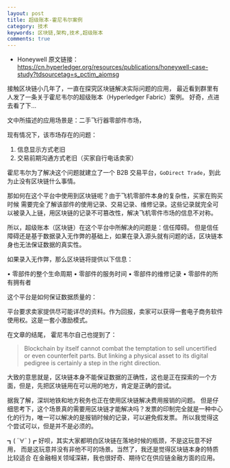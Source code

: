 ```yaml
---
layout: post
title: 超级账本-霍尼韦尔案例
category: 技术
keywords: 区块链,架构,技术,超级账本
comments: true
---
```


* Honeywell 原文链接：
https://cn.hyperledger.org/resources/publications/honeywell-case-study?tdsourcetag=s_pctim_aiomsg

接触区块链小几年了，一直在探究区块链解决实际问题的应用，
最近看到群里有人发了一条关于霍尼韦尔的超级账本（Hyperledger Fabric）案例。
好奇，点进去看了下...

文中所描述的应用场景是：二手飞行器零部件市场，

现有情况下，该市场存在的问题：
1. 信息显示方式老旧
2. 交易前期沟通方式老旧（买家自行电话卖家）

霍尼韦尔为了解决这个问题就建立了一个 B2B 交易平台，`GoDirect Trade`，到此为止没有区块链什么事情。

那如何在这个平台中使用到区块链呢？由于飞机零部件本身的复杂性，买家在购买时候
需要完全了解该部件的使用记录、交易记录、维修记录。这些记录就完全可以被录入上链，用区块链的记录不可篡改性，解决飞机零件市场的信息不对称。

所以，超级账本（区块链）在这个平台中所解决的问题是：信任障碍。
但是信任障碍还是基于数据录入无作弊的基础上，如果在录入源头就有问题的话，区块链本身也无法保证数据的真实性。

如果录入无作弊，那么区块链将提供以下信息：

• 零部件的整个生命周期
• 零部件的服务时间
• 零部件的维修记录
• 零部件的所有拥有者

这个平台是如何保证数据质量的：

平台要求卖家提供尽可能详尽的资料。作为回报，卖家可以获得一套电子商务软件使用权。这是一套小激励模式。

在文章的结尾， 霍尼韦尔自己也提到了：

> Blockchain by itself cannot combat the temptation to sell uncertified or even counterfeit parts. But linking a physical asset to its digital pedigree is certainly a step in the right direction.

大致的意思就是，区块链本身不能保证数据的正确性，这也是正在探索的一个方面，但是，先把区块链用在可以用的地方，肯定是正确的尝试。

据我了解，深圳地铁和地方税务也正在使用区块链解决费用报销的问题。
但是仔细思考下，这个场景真的需要用区块链才能解决吗？发票的印制完全就是一种中心化的行为，唯一可以解决的是报销时候的记录，可以避免假发票。
所以我觉得这个尝试可以，但是并不是必须的。

┓( ´∀` )┏  好呗，其实大家都明白区块链在落地时候的瓶颈，不是这玩意不好用，
而是这玩意并没有非他不可的场景。当然了，我还是觉得区块链本身的特质比较适合
在金融相关领域深耕，我也很好奇、期待它在供应链金融方面的应用。

 